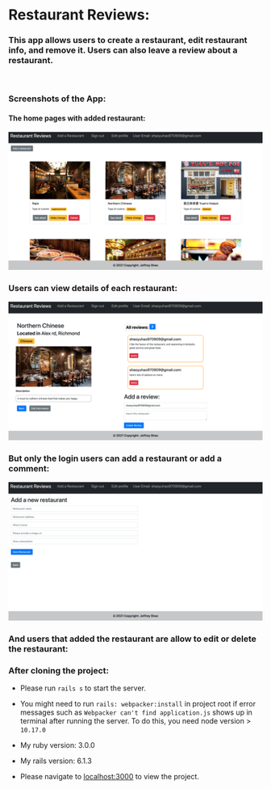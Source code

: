 # Restaurant Reviews:

### This app allows users to create a restaurant, edit restaurant info, and remove it. Users can also leave a review about a restaurant.

<br>

### Screenshots of the App:

#### The home pages with added restaurant:

![](https://github.com/97-Jeffrey/restaurant-review/blob/master/doc/Screen%20Shot%202021-03-07%20at%208.49.31%20PM.png?raw=true)

### Users can view details of each restaurant:

![](https://github.com/97-Jeffrey/restaurant-review/blob/master/doc/Screen%20Shot%202021-03-07%20at%208.50.09%20PM.png?raw=true)

### But only the login users can add a restaurant or add a comment:

![](https://github.com/97-Jeffrey/restaurant-review/blob/master/doc/Screen%20Shot%202021-03-07%20at%208.51.20%20PM.png?raw=true)

### And users that added the restaurant are allow to edit or delete the restaurant:

### After cloning the project:

- Please run `rails s` to start the server.

- You might need to run `rails: webpacker:install` in project root if error messages such as `Webpacker can't find application.js` shows up in terminal after running the server. To do this, you need node version > `10.17.0`

- My ruby version: 3.0.0

- My rails version: 6.1.3

- Please navigate to [localhost:3000](http://localhost:3000/) to view the project.
